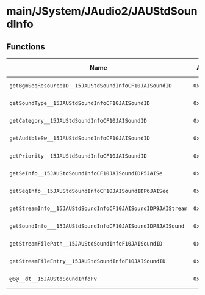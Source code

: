 # main/JSystem/JAudio2/JAUStdSoundInfo

## Functions

| Name | Address | Match % |
|------|---------|---------|
| `getBgmSeqResourceID__15JAUStdSoundInfoCF10JAISoundID` | `0x804A215C` | :x: (0.0%) |
| `getSoundType__15JAUStdSoundInfoCF10JAISoundID` | `0x804A21D8` | :x: (0.0%) |
| `getCategory__15JAUStdSoundInfoCF10JAISoundID` | `0x804A2220` | :x: (0.0%) |
| `getAudibleSw__15JAUStdSoundInfoCF10JAISoundID` | `0x804A2228` | :x: (0.0%) |
| `getPriority__15JAUStdSoundInfoCF10JAISoundID` | `0x804A22A4` | :x: (0.0%) |
| `getSeInfo__15JAUStdSoundInfoCF10JAISoundIDP5JAISe` | `0x804A2314` | :x: (0.0%) |
| `getSeqInfo__15JAUStdSoundInfoCF10JAISoundIDP6JAISeq` | `0x804A234C` | :x: (0.0%) |
| `getStreamInfo__15JAUStdSoundInfoCF10JAISoundIDP9JAIStream` | `0x804A2378` | :x: (0.0%) |
| `getSoundInfo___15JAUStdSoundInfoCF10JAISoundIDP8JAISound` | `0x804A24CC` | :x: (0.0%) |
| `getStreamFilePath__15JAUStdSoundInfoF10JAISoundID` | `0x804A2568` | :x: (0.0%) |
| `getStreamFileEntry__15JAUStdSoundInfoF10JAISoundID` | `0x804A25E0` | :x: (0.0%) |
| `@8@__dt__15JAUStdSoundInfoFv` | `0x804A2620` | :x: (0.0%) |